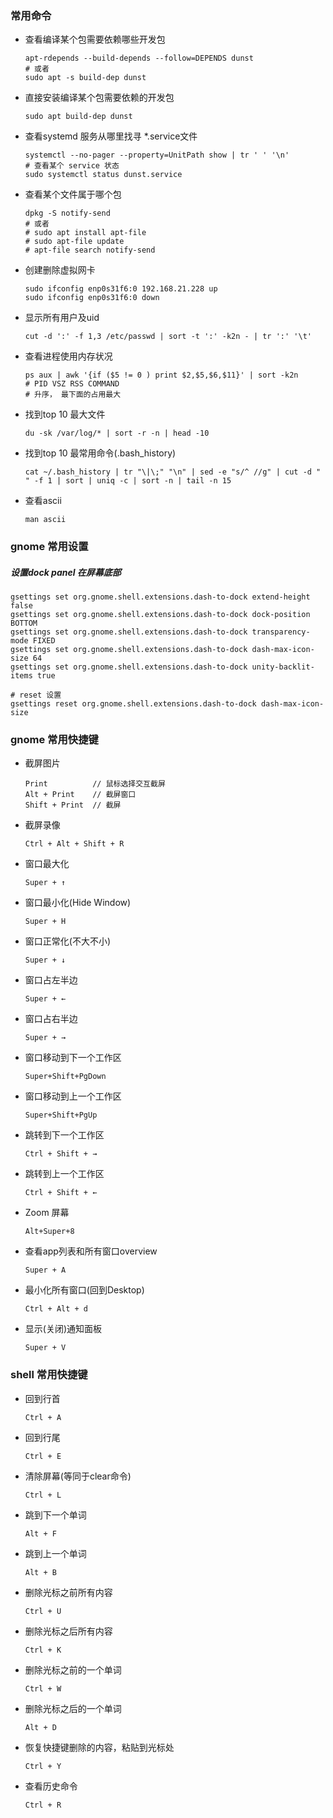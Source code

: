 ### 常用命令

+ 查看编译某个包需要依赖哪些开发包
  ``` shell
  apt-rdepends --build-depends --follow=DEPENDS dunst
  # 或者
  sudo apt -s build-dep dunst
  ```
+ 直接安装编译某个包需要依赖的开发包
  ``` shell
  sudo apt build-dep dunst
  ```
+ 查看systemd 服务从哪里找寻 *.service文件
  ``` shell
  systemctl --no-pager --property=UnitPath show | tr ' ' '\n'
  # 查看某个 service 状态
  sudo systemctl status dunst.service
  ```
+ 查看某个文件属于哪个包
  ``` shell
  dpkg -S notify-send
  # 或者 
  # sudo apt install apt-file
  # sudo apt-file update
  # apt-file search notify-send
  ```
+ 创建删除虚拟网卡
  ```
  sudo ifconfig enp0s31f6:0 192.168.21.228 up
  sudo ifconfig enp0s31f6:0 down
  ```
+ 显示所有用户及uid
  ```
  cut -d ':' -f 1,3 /etc/passwd | sort -t ':' -k2n - | tr ':' '\t'
  ```
+ 查看进程使用内存状况
  ```
  ps aux | awk '{if ($5 != 0 ) print $2,$5,$6,$11}' | sort -k2n
  # PID VSZ RSS COMMAND
  # 升序， 最下面的占用最大
  ```
+ 找到top 10 最大文件
  ```
  du -sk /var/log/* | sort -r -n | head -10
  ```
+ 找到top 10 最常用命令(.bash_history)
  ```
  cat ~/.bash_history | tr "\|\;" "\n" | sed -e "s/^ //g" | cut -d " " -f 1 | sort | uniq -c | sort -n | tail -n 15
  ```
+ 查看ascii
  ```
  man ascii
  ```

### gnome 常用设置

##### 设置dock panel 在屏幕底部

``` shell
gsettings set org.gnome.shell.extensions.dash-to-dock extend-height false
gsettings set org.gnome.shell.extensions.dash-to-dock dock-position BOTTOM
gsettings set org.gnome.shell.extensions.dash-to-dock transparency-mode FIXED
gsettings set org.gnome.shell.extensions.dash-to-dock dash-max-icon-size 64
gsettings set org.gnome.shell.extensions.dash-to-dock unity-backlit-items true

# reset 设置
gsettings reset org.gnome.shell.extensions.dash-to-dock dash-max-icon-size
```

### gnome 常用快捷键
+ 截屏图片
  ```
  Print          // 鼠标选择交互截屏
  Alt + Print    // 截屏窗口
  Shift + Print  // 截屏
  ``` 
+ 截屏录像
  ``` 
  Ctrl + Alt + Shift + R
  ```
+ 窗口最大化
  ```
  Super + ↑
  ```
+ 窗口最小化(Hide Window)
  ```
  Super + H
  ```
+ 窗口正常化(不大不小)
  ```
  Super + ↓
  ```
+ 窗口占左半边
  ```
  Super + ←
  ```
+ 窗口占右半边
  ```
  Super + →
  ```
+ 窗口移动到下一个工作区
  ```
  Super+Shift+PgDown
  ```
+ 窗口移动到上一个工作区
  ```
  Super+Shift+PgUp
  ```
+ 跳转到下一个工作区
  ```
  Ctrl + Shift + →
  ```
+ 跳转到上一个工作区
  ```
  Ctrl + Shift + ←
  ```
+ Zoom 屏幕
  ```
  Alt+Super+8
  ```
+ 查看app列表和所有窗口overview
  ```
  Super + A
  ```
+ 最小化所有窗口(回到Desktop)
  ```
  Ctrl + Alt + d
  ```
+ 显示(关闭)通知面板
  ```
  Super + V
  ```


### shell 常用快捷键
+ 回到行首
  ```
  Ctrl + A
  ```
+ 回到行尾
  ```
  Ctrl + E
  ```
+ 清除屏幕(等同于clear命令)
  ```
  Ctrl + L
  ```
+ 跳到下一个单词
  ```
  Alt + F
  ```
+ 跳到上一个单词
  ```
  Alt + B
  ```
+ 删除光标之前所有内容
  ```
  Ctrl + U
  ```
+ 删除光标之后所有内容
  ```
  Ctrl + K
  ```
+ 删除光标之前的一个单词
  ```
  Ctrl + W
  ```
+ 删除光标之后的一个单词
  ```
  Alt + D
  ```
+ 恢复快捷键删除的内容，粘贴到光标处
  ```
  Ctrl + Y
  ```
+ 查看历史命令
  ```
  Ctrl + R
  ```
